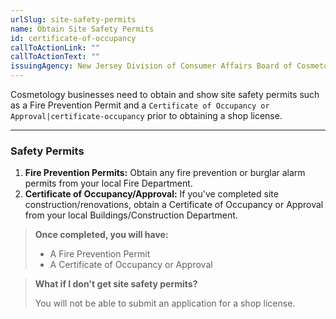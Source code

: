 ```yaml
---
urlSlug: site-safety-permits
name: Obtain Site Safety Permits
id: certificate-of-occupancy
callToActionLink: ""
callToActionText: ""
issuingAgency: New Jersey Division of Consumer Affairs Board of Cosmetology and Hairstyling
---
```


Cosmetology businesses need to obtain and show site safety permits such as a Fire Prevention Permit and a `Certificate of Occupancy or Approval|certificate-occupancy` prior to obtaining a shop license.

---

### Safety Permits

1. **Fire Prevention Permits:** Obtain any fire prevention or burglar alarm permits from your local Fire Department. 
2. **Certificate of Occupancy/Approval:** If you've completed site construction/renovations, obtain a Certificate of Occupancy or Approval from your local Buildings/Construction Department.

>**Once completed, you will have:**
>
>- A Fire Prevention Permit
>- A Certificate of Occupancy or Approval

>**What if I don't get site safety permits?**
>
>You will not be able to submit an application for a shop license.
